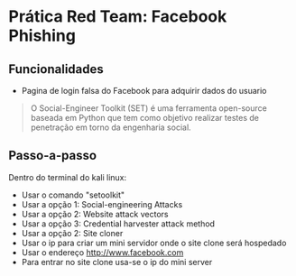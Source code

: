 # Prática Red Team: Facebook Phishing

## Funcionalidades

- Pagina de login falsa do Facebook para adquirir dados do usuario

> O Social-Engineer Toolkit (SET) é uma ferramenta open-source baseada em Python que tem como objetivo realizar testes de penetração em torno da engenharia social.

## Passo-a-passo

Dentro do terminal do kali linux:

- Usar o comando "setoolkit" 
- Usar a opção 1: Social-engineering Attacks
- Usar a opção 2: Website attack vectors
- Usar a opção 3: Credential harvester attack method
- Usar a opção 2: Site cloner
- Usar o ip para criar um mini servidor onde o site clone será hospedado
- Usar o endereço http://www.facebook.com
- Para entrar no site clone usa-se o ip do mini server
